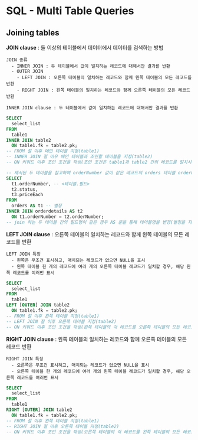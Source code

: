 #  SQL - Multi Table Queries
## Joining tables

**JOIN clause** : 둘 이상의 테이블에서 데이터에서 데이터를 검색하는 방법

    JOIN 종류
      - INNER JOIN : 두 테이블에서 값이 일치하는 레코드에 대해서만 결과를 반환
      - OUTER JOIN
        - LEFT JOIN : 오른쪽 테이블의 일치하는 레코드와 함께 왼쪽 테이블의 모든 레코드를 반환
        - RIGHT JOIN : 왼쪽 테이블의 일치하는 레코드와 함께 오른쪽 테이블의 모든 레코드 반환

    INNER JOIN clause : 두 테이블에서 값이 일치하는 레코드에 대해서만 결과를 반환
```sql
SELECT
  select_list
FROM
  table1
INNER JOIN table2
  ON table1.fk = table2.pk;
-- FROM 절 이후 메인 테이블 지정(table1)
-- INNER JOIN 절 이우 메인 테이블과 조인할 테이블을 지정(table2)
-- ON 키워드 이후 조인 조건을 작성(조인 조건은 table1과 table2 간의 레코드를 일치시키는 규칙을 지정)
```

```sql
-- 제시된 두 테이블을 참고하여 orderNumber 값이 같은 레코드의 orders 테이블 orderNumber, status, priceEach 필드를 조회
SELECT
  t1.orderNumber, -- <테이블.필드>
  t2.status,
  t3.priceEach
FROM
  orders AS t1 -- 별칭
INNER JOIN orderdetails AS t2
  ON t1.orderNumber = t2.orderNumber;
-- join 하는 두 테이블 간의 필드명이 같은 경우 AS 문을 통해 테이블명을 변경(별칭을 지정해주지 않을 경우 코드가 길어져서 복잡해짐), 겹치는 필드명은 <테이블.필드>의 형태로 작성
```

**LEFT JOIN clause** : 오른쪽 테이블의 일치하는 레코드와 함께 왼쪽 테이블의 모든 레코드를 반환
    
    LEFT JOIN 특징
      - 왼쪽은 무조건 표시하고, 매치되는 레코드가 없으면 NULL을 표시
      - 왼쪽 테이블 한 개의 레코드에 여러 개의 오른쪽 테이블 레코드가 일치할 경우, 해당 왼쪽 레코드를 여러번 표시

```sql
SELECT
  select_list
FROM
  table1
LEFT [OUTER] JOIN table2
  ON table1.fk = table2.pk;
-- FROM 절 이후 왼쪽 테이블 지정(table1)
-- LEFT JOIN 절 이후 오른쪽 테이블 지정(table2)
-- ON 키워드 이후 조인 조건을 작성(왼쪽 테이블의 각 레코드를 오른쪽 테이블의 모든 레코드와 일치시킴)
```

**RIGHT JOIN clause** : 왼쪽 테이블의 일치하는 레코드와 함께 오른쪽 테이블의 모든 레코드 반환

    RIGHT JOIN 특징
      - 오른쪽은 무조건 표시하고, 매치되는 레코드가 없으면 NULL을 표시
      - 오른쪽 테이블 한 개의 레코드에 여러 개의 왼쪽 테이블 레코드가 일치할 경우, 해당 오른쪽 레코드를 여러번 표시
```sql
SELECT
  select_list
FROM
  table1
RIGHT [OUTER] JOIN table2
  ON table1.fk = table2.pk;
-- FROM 절 이후 왼쪽 테이블 지정(table1)
-- RIGHT JOIN 절 이후 오른쪽 테이블 지정(table2)
-- ON 키워드 이후 조인 조건을 작성(오른쪽 테이블의 각 레코드를 왼쪽 테이블의 모든 레코드와 일치시킴)
```